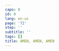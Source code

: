 ```yaml
---
capo: 0
id: 0
lang: en-us
page: '72'
step: ''
subtitle: ''
tags: []
title: AMEN, AMEN, AMEN
---
```

